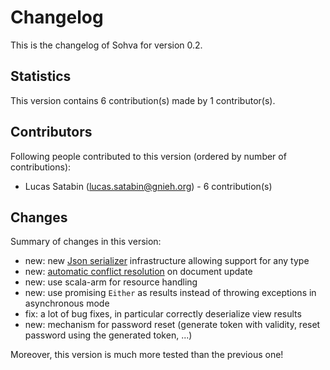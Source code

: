 Changelog
=========

This is the changelog of Sohva for version 0.2.

Statistics
----------
This version contains 6 contribution(s) made by 1 contributor(s).

Contributors
------------
Following people contributed to this version (ordered by number of contributions):
- Lucas Satabin (lucas.satabin@gnieh.org) - 6 contribution(s)

Changes
-------
Summary of changes in this version:
- new: new [Json serializer](https://github.com/gnieh/sohva/wiki/Custom-Serializers) infrastructure allowing support for any type
- new: [automatic conflict resolution](https://github.com/gnieh/sohva/wiki/Automatic-Conflict-Resolution) on document update
- new: use scala-arm for resource handling
- new: use promising `Either` as results instead of throwing exceptions in asynchronous mode
- fix: a lot of bug fixes, in particular correctly deserialize view results
- new: mechanism for password reset (generate token with validity, reset password using the generated token, ...)

Moreover, this version is much more tested than the previous one!
